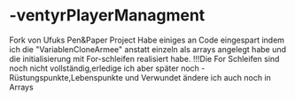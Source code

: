 # -ventyrPlayerManagment
Fork von Ufuks Pen&Paper Project
Habe einiges an Code eingespart indem ich die  "VariablenCloneArmee" anstatt einzeln als arrays angelegt habe und die initialisierung mit For-schleifen realisiert habe.
!!!Die For Schleifen sind noch nicht vollständig,erledige ich aber später noch
-Rüstungspunkte,Lebenspunkte und Verwundet ändere ich auch noch in Arrays
